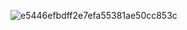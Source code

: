 ![e5446efbdff2e7efa55381ae50cc853c](https://github.com/user-attachments/assets/d1110d96-d707-49b9-87cd-954405bb55a5)
